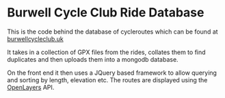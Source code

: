 Burwell Cycle Club Ride Database
================================

This is the code behind the database of cycleroutes which can be found at [burwellcycleclub.uk](http://burwellcycleclub.uk)

It takes in a collection of GPX files from the rides, collates them to find duplicates and then uploads them into a mongodb database.

On the front end it then uses a JQuery based framework to allow querying and sorting by length, elevation etc.  The routes are displayed using the [OpenLayers](https://openlayers.org/) API.
